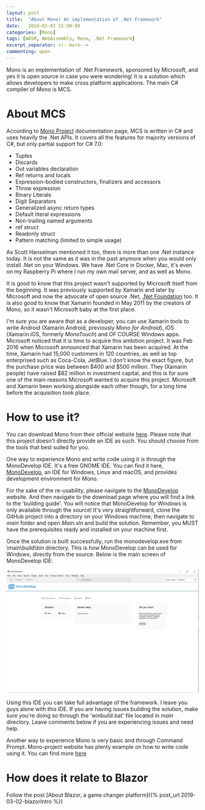 ```yaml
---
layout: post
title:  "About Mono! An implementation of .Net Framework"
date:   2019-03-02 15:00:00
categories: [Mono]
tags: [WASM, WebAssembly, Mono, .Net Framework]
excerpt_separator: <!--more-->
commenting: open
---
```


Mono is an implementation of .Net Framework, sponsored by Microsoft, and yes it is open source in case you were wondering! It is a solution which allows developers to make cross platform applications. The main C# compiler of Mono is MCS.
<!--more-->

# About MCS

According to <a href='https://www.mono-project.com/docs/about-mono/languages/csharp/' target='_blank'>Mono Project</a> documentation page, MCS is written in C# and uses heavily the .Net APIs. It covers all the features for majority versions of C#, but only partial support for C# 7.0:

- Tuples
- Discards
- Out variables declaration
- Ref returns and locals
- Expression-bodied constructors, finalizers and accessors
- Throw expression
- Binary Literals
- Digit Separators
- Generalized async return types
- Default literal expressions
- Non-trailing named arguments
- ref struct
- Readonly struct
- Pattern matching (limited to simple usage)

As Scott Hanselman mentioned it too, there is more than one .Net instance today. It is not the same as it was in the past anymore when you would only install .Net on your Windows. We have .Net Core in Docker, Mac, it's even on my Raspberry Pi where I run my own mail server, and as well as Mono.

It is good to know that this project wasn't supported by Microsoft itself from the beginning. It was previously supported by Xamarin and later by Microsoft and now the advocate of open source .Net, <a href='https://www.dotnetfoundation.org/' target='_blank'>.Net Foundation</a> too. It is also good to know that Xamarin founded in May 2011 by the creators of Mono, so it wasn't Microsoft baby at the first place. 

I'm sure you are aware that as a developer, you can use Xamarin tools to write Android (Xamarin.Android, previously _Mono for Android_), iOS (Xamarin.iOS, formerly _MonoTouch_) and OF COURSE Windows apps. Microsoft noticed that it is time to acquire this ambition project. It was Feb 2016 when Microsoft announced that Xamarin has been acquired. At the time, Xamarin had 15,000 customers in 120 countries, as well as top enterprised such as Coca-Cola, JetBlue. I don't know the exact figure, but the purchase price was between $400 and $500 million. They (Xamarin people) have raised $82 million in investment capital, and this is for sure one of the main reasons Microsoft wanted to acquire this project. Microsoft and Xamarin been working alongside each other though, for a long time before the acquisition took place.

# How to use it?

You can download Mono from their official website <a href='https://www.mono-project.com/download/stable/' target='_blank'>here</a>. Please note that this project doesn't directly provide an IDE as such. You should choose from the tools that best suited for you. 

One way to experience Mono and write code using it is through the MonoDevelop IDE. It's a free GNOME IDE. You can find it here, <a href='https://www.monodevelop.com/' target='_blank'>MonoDevelop</a>, an IDE for Windows, Linux and macOS, and provides development environment for Mono.

For the sake of the re-usability, please navigate to the <a href='https://www.monodevelop.com/' target='_blank'>MonoDevelop</a> website. And then navigate to the download page where you will find a link to the 'building guide'. You will notice that MonoDevelop for Windows is only available through the source! It's very straightforward, clone the GitHub project into a directory on your Windows machine, then navigate to _main_ folder and open _Main.sln_ and build the solution. Remember, you MUST have the prerequisites ready and installed on your machine first.

Once the solution is built successfully, run the monodevelop.exe from \main\build\bin directory. This is how MonoDevelop can be used for Windows, directly from the source. Below is the main screen of MonoDevelop IDE:

![MonoDevelop startup page](/assets/imgs/MonoDevelop.JPG)

Using this IDE you can take full advantage of the framework. I leave you guys alone with this IDE. If you are having issues building the solution, make sure you're doing so through the 'winbuild.bat' file located in _main_ directory. Leave comments below if you are experiencing issues and need help.

Another way to experience Mono is very basic and through Command Prompt. Mono-project website has plenty example on how to write code using it. You can find more <a href='https://www.mono-project.com/docs/getting-started/mono-basics/' target='_blank'>here</a>

# How does it relate to Blazor

Follow the post [About Blazor, a game changer platform]({% post_url 2019-03-02-blazorIntro %})